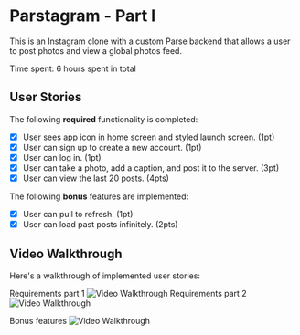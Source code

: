 # Parstagram - Part I

This is an Instagram clone with a custom Parse backend that allows a user to post photos and view a global photos feed.

Time spent: 6 hours spent in total

## User Stories

The following **required** functionality is completed:

- [x] User sees app icon in home screen and styled launch screen. (1pt)
- [x] User can sign up to create a new account. (1pt)
- [x] User can log in. (1pt)
- [x] User can take a photo, add a caption, and post it to the server. (3pt)
- [x] User can view the last 20 posts. (4pts)

The following **bonus** features are implemented:

- [x] User can pull to refresh. (1pt)
- [x] User can load past posts infinitely. (2pts)

## Video Walkthrough

Here's a walkthrough of implemented user stories:

Requirements part 1
<img src='http://g.recordit.co/Fweho1zMGA.gif' title='Video Walkthrough' width='' alt='Video Walkthrough' />
Requirements part 2
<img src='http://g.recordit.co/ItHK0CuRJP.gif' title='Video Walkthrough' width='' alt='Video Walkthrough' />

Bonus features
<img src='http://g.recordit.co/YDhUFPLAxw.gif' title='Video Walkthrough' width='' alt='Video Walkthrough' />
